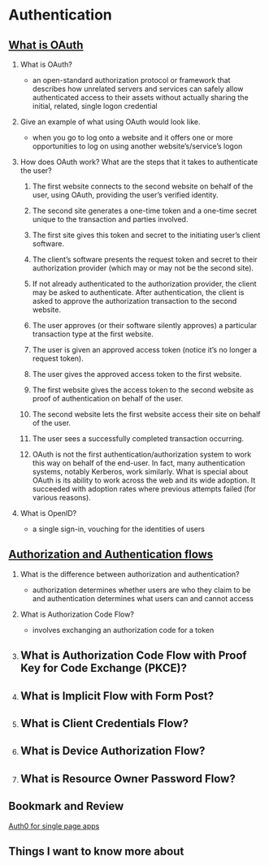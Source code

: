 # Authentication

## [What is OAuth](https://www.csoonline.com/article/3216404/what-is-oauth-how-the-open-authorization-framework-works.html)

1. What is OAuth?
    - an open-standard authorization protocol or framework that describes how unrelated servers and services can safely allow authenticated access to their assets without actually sharing the initial, related, single logon credential

2. Give an example of what using OAuth would look like.
    - when you go to log onto a website and it offers one or more opportunities to log on using another website’s/service’s logon

3. How does OAuth work? What are the steps that it takes to authenticate the user?

    1. The first website connects to the second website on behalf of the user, using OAuth, providing the user’s verified identity.
    
    2. The second site generates a one-time token and a one-time secret unique to the transaction and parties involved.
    
    3. The first site gives this token and secret to the initiating user’s client software.
    
    4. The client’s software presents the request token and secret to their authorization provider (which may or may not be the second site).
    
    5. If not already authenticated to the authorization provider, the client may be asked to authenticate. After authentication, the client is asked to approve the authorization transaction to the second website.
    
    6. The user approves (or their software silently approves) a particular transaction type at the first website.
    
    7. The user is given an approved access token (notice it’s no longer a request token).
    
    8. The user gives the approved access token to the first website.
    
    9. The first website gives the access token to the second website as proof of authentication on behalf of the user.
    
    10. The second website lets the first website access their site on behalf of the user.
    
    11. The user sees a successfully completed transaction occurring.
    
    12. OAuth is not the first authentication/authorization system to work this way on behalf of the end-user. In fact, many authentication systems, notably Kerberos, work similarly. What is special about OAuth is its ability to work across the web and its wide adoption. It succeeded with adoption rates where previous attempts failed (for various reasons).

4. What is OpenID?
    - a single sign-in, vouching for the identities of users


## [Authorization and Authentication flows](https://auth0.com/docs/flows)

1. What is the difference between authorization and authentication?
    - authorization determines whether users are who they claim to be and authentication determines what users can and cannot access

2. What is Authorization Code Flow?
    - involves exchanging an authorization code for a token

3. What is Authorization Code Flow with Proof Key for Code Exchange (PKCE)?
    - 

4. What is Implicit Flow with Form Post?
    - 

5. What is Client Credentials Flow?
    - 

6. What is Device Authorization Flow?
    - 

7. What is Resource Owner Password Flow?
    - 


## Bookmark and Review
[Auth0 for single page apps](https://auth0.com/docs/libraries/auth0-react)

## Things I want to know more about
